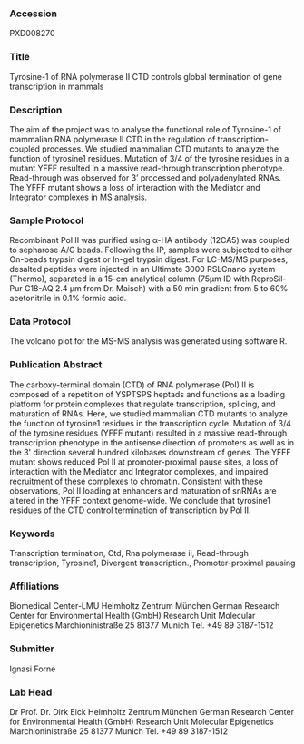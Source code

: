### Accession
PXD008270

### Title
Tyrosine-1 of RNA polymerase II CTD controls global termination of gene transcription in mammals

### Description
The aim of the project was to analyse the functional role of Tyrosine-1 of mammalian RNA polymerase II CTD in the regulation of transcription-coupled processes.  We studied mammalian CTD mutants to analyze the function of tyrosine1 residues. Mutation of 3/4 of the tyrosine residues in a mutant YFFF resulted in a massive read-through transcription phenotype. Read-through was observed for 3’ processed and polyadenylated RNAs. The YFFF mutant shows a loss of interaction with the Mediator and Integrator complexes in MS analysis.

### Sample Protocol
Recombinant Pol II was purified using α-HA antibody (12CA5) was coupled to sepharose A/G beads. Following the IP, samples were subjected to either On-beads trypsin digest or In-gel trypsin digest. For LC-MS/MS purposes, desalted peptides were injected in an Ultimate 3000 RSLCnano system (Thermo), separated in a 15-cm analytical column (75μm ID with ReproSil-Pur C18-AQ 2.4 μm from Dr. Maisch) with a 50 min gradient from 5 to 60% acetonitrile in 0.1% formic acid.

### Data Protocol
The volcano plot for the MS-MS analysis was generated using software R.

### Publication Abstract
The carboxy-terminal domain (CTD) of RNA polymerase (Pol) II is composed of a repetition of YSPTSPS heptads and functions as a loading platform for protein complexes that regulate transcription, splicing, and maturation of RNAs. Here, we studied mammalian CTD mutants to analyze the function of tyrosine1 residues in the transcription cycle. Mutation of 3/4 of the tyrosine residues (YFFF mutant) resulted in a massive read-through transcription phenotype in the antisense direction of promoters as well as in the 3' direction several hundred kilobases downstream of genes. The YFFF mutant shows reduced Pol II at promoter-proximal pause sites, a loss of interaction with the Mediator and Integrator complexes, and impaired recruitment of these complexes to chromatin. Consistent with these observations, Pol II loading at enhancers and maturation of snRNAs are altered in the YFFF context genome-wide. We conclude that tyrosine1 residues of the CTD control termination of transcription by Pol II.

### Keywords
Transcription termination, Ctd, Rna polymerase ii, Read-through transcription, Tyrosine1, Divergent transcription., Promoter-proximal pausing

### Affiliations
Biomedical Center-LMU
Helmholtz Zentrum München German Research Center for Environmental Health (GmbH) Research Unit Molecular Epigenetics Marchioninistraße 25 81377 Munich Tel. +49 89 3187-1512

### Submitter
Ignasi Forne

### Lab Head
Dr Prof. Dr. Dirk Eick
Helmholtz Zentrum München German Research Center for Environmental Health (GmbH) Research Unit Molecular Epigenetics Marchioninistraße 25 81377 Munich Tel. +49 89 3187-1512


